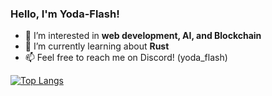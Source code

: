 ### Hello, I'm Yoda-Flash! 

<!--
**Yoda-Flash/Yoda-Flash** is a ✨ _special_ ✨ repository because its `README.md` (this file) appears on your GitHub profile.

Here are some ideas to get you started:

- 🔭 I’m currently working on ...
- 🌱 I’m currently learning ...
- 👯 I’m looking to collaborate on ...
- 🤔 I’m looking for help with ...
- 💬 Ask me about ...
- 📫 How to reach me: ...
- 😄 Pronouns: ...
- ⚡ Fun fact: ...
-->
- 🔭 I’m interested in **web development, AI, and Blockchain**
- 🌱 I’m currently learning about **Rust**
- 📫 Feel free to reach me on Discord! (yoda_flash)

[![Top Langs](https://github-readme-stats-5idk-yodaflashs-projects.vercel.app/api/top-langs/?username=Yoda-Flash&layout=donut&langs_count=8)]()

